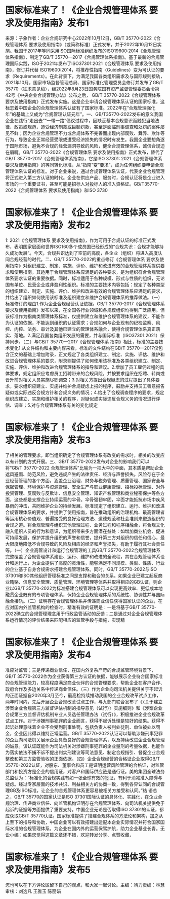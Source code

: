 # 国家标准来了！《企业合规管理体系 要求及使用指南》发布1

来源：子象作者：企业合规研究中心2022年10月12日，GB/T 35770-2022《合规管理体系 要求及使用指南》（或简称标准）正式发布，并于2022年10月12日实施。我国于2017年等同采用ISO国际标准组织发布的ISO19600:2014《合规管理体系指南》，制定了GB/T 35770—2017《合规管理体系指南》。基于最新的合规管理国际实践，ISO于2021年发布了ISO37301:2021《合规管理体系 要求及使用指南》，修订并代替 ISO19600:2014，将推荐性指南（Guidelines）变为可认证的要求（Requirements）。在此背景下，为满足我国各类组织需求及与国际规则接轨，2021年10月，国家市场监督管理总局、国家标准化管理委员会修订并发布了GB/T 35770（征求意见稿），继2022年8月23日国务院国有资产监督管理委员会令第42号《中央企业合规管理办法》公布之后， GB/T 35770-2022《合规管理体系 要求及使用指南》正式发布实施。这是企业申请合规管理体系认证的国家标准，这标志着中国企业的合规管理体系认证有了国家标准。2022年在“合规管理强化年”的基础上又成为“合规管理认证元年”。一、GB/T35770-2022发布的意义我国企业在践行“走出去”“一带一路”倡议过程中，因缺乏基本合规意识而触犯当地法律、政策或规范，遭受经济制裁或巨额罚款，甚至是面临刑事调查和处罚的案件屡见不鲜；因为企业合规管理不力或合规体系不完善而出现内部腐败、舞弊、欺诈等行为，导致企业正常经营受限或遭受经济损失的情况时有发生。我国企业要想角逐于国际市场，避免不合规的经营漏洞导致的风险，健全合规管理体系，诚信合规迫在眉睫。GB/T 35770-2022《合规管理体系 要求及使用指南》正式发布，替代了GB/T 35770-2017《合规管理体系指南》，它是ISO 37301: 2021《合规管理体系 要求及使用指南》的等同转化标准，从“指南”变“要求”，成为任何组织要申请合规管理体系认证的标准。对于企业来说，通过合规管理体系认证，代表企业合规管理将正式进入第三方认证的时代。企业在供应产品、服务时，合规认证将是企业进入市场的一个重要证书，甚至可能是招标人对投标人的准入资格证。GB/T35770-2022《合规管理体系 要求及使用指南》和ISO 3730

# 国家标准来了！《企业合规管理体系 要求及使用指南》发布2

1: 2021《合规管理体系 要求及使用指南》，作为可用于合规认证的标准正式发布，表明国家层面和世界ISO160多个成员国已经形成的“合规共识：合规才能够持久成功发展”。今天，合规共识达到了空前的高度，各企业（组织）将进入高度认同合规经营的时代。二、GB/T 35770-2022的重点修订《合规管理体系 要求及使用指南》对组织建立、制定、实施、评价、维护和改进有效的合规管理体系提供要求和使用指南，其适用于合规管理体系应满足的各种要求，是为组织符合合规管理体系要求认证的重要依据。同时，标准适用于各种规模、形式与性质的组织，无论国有单位、民营企业或非盈利性组织。标准的主要技术内容包括：规定了各种类型的组织建立、制定、实施、评价、维护和改进有效的合规管理体系应满足的要求，并给出了组织如何使用该标准及组织建立和维护合规管理体系的推荐做法。（一）标准修订的理由1.作为企业合规经营认证依据。GB/T 35770-2017《合规管理体系 要求及使用指南》发布以来，在全国各行业领域和各规模组织均得到广泛应用。但该标准作为指南类管理体系标准，仅提供建立和维护合规管理体系的建议，不能作为认证的依据，不能达到组织的认证需求；合规如何与企业现有的纪检监察、风控、内控、法务、审计及其他已建立的管理体系融合，使得合规管理体系真正落实、落地。2.满足我国各类组织发展的需要，并与国际标准（ISO37301:2021）保持同步。（二）与GB/T 35770—2017《合规管理体系 指南》相比，标准的主要技术变化1.从文件结构和主要内容来看，标准的文件结构在GB/T 35770—2017仅包含正文的基础上增加附录，正文规定了各类组织建立、制定、实施、评估、维护和改进合规管理体系的要求，附录则提供了如何使用该标准及各类组织建立、制定、实施、评估、维护和改进合规管理体系的指导和建议。2.增加了员工雇佣过程的具体要求，规定组织应考虑员工招聘带来的合规风险，并按要求组织在招聘、转岗或晋升前对相关人员实施尽职调查；3.对相关方提出合规疑虑的过程提出了具体要求，要求组织应建立、实施并维护合规疑虑上报的程序，鼓励并支持员工善意报告疑似或实际违反合规方针和合规义务的情况；4.给出了合规调查程序的要求，规定组织应建立、实施和维护相关的程序，对疑似或实际违反合规义务的情况进行评估、调查；5.对与合规管理体系有关的变化规定

# 国家标准来了！《企业合规管理体系 要求及使用指南》发布3

了相关的管理要求，即当组织确定了合规管理体系有改变的需求时，相关的改变应以有计划的方式开展。三、GB/T 35770-2022发布对企业的影响我们可以将“GB/T 35770-2022 合规管理体系”比喻为一把大伞的伞面，其本质是帮助企业遮风避雨、防范风险，避免违规产生的法律责任、经济与声誉损失。风险存在于企业经营管理的各个方面，涵盖企业治理、财务与税务管理、质量管理、国家安全与保密管理、环境保护与资源管理、安全生产与职业健康管理、招标投标管理、对外投资管理、反腐败与反欺诈、信息安全管理、知识产权管理和商业秘密保护等各方面，这些都是支撑企业持续运营的伞骨。伞骨强韧牢固，伞面才能抵抗市场中疾风暴雨的冲击，共同维护企业的持续发展。标准规定了组织建立、运行、维护和改进合规管理体系的要求，并提供了使用指南，旨在推动组织的治理机构、最高管理者等运用核心价值观、普遍接受的良好治理方法、道德规范和社会准则来塑造组织的合规之道。将合规管理与组织其他管理过程、业务过程和程序相融合，将合规文化融入组织人员的行为和意识，为组织带来多方面潜在益处：如增加商业机会、促进可持续发展，保护并提升组织的声誉和信誉，提升第三方对组织的信任和信心，最大限度地降低不合规导致的风险及相应的经济和声誉损失，有助于履行其社会责任等。（一）企业高管设计和运行合规管理的工具GB/T 35770-2022合规管理体系完整覆盖了合规管理体系建设、运行、维护和改进的全流程，其在合规管理体系设计和运行上，为企业提供了高度的灵活性，能够满足不同规模、类型、性质、行业的企业基于自身合规需求搭建合规管理体系。同时，GB/T 35770-2022与ISO 37301和ISO其他组织管理标准之间是支撑和融合的关系。如果企业已建立起反商业贿赂、信息安全管理、质量管理、环境管理等体系并取得相应的GB认证，则企业以GB/T 35770-2022为标准搭建合规管理体系可以实现更高效率、更低成本地融贯企业既有的专项管理体系，保持企业合规管理体系的系统性、协调性并与国际融合接轨。（二）证明存在合规管理体系并传递商业信任获得国家认证的企业，在应对国内外监管机构的检查时，精准有效的证明是：一是将基于GB/T 35770-2022确立的合规管理理念用于行政监管活动的反馈；二是通过对企业合规管理体系运行情况的评价结果来匹配相应的监管手段与措施，实现精

# 国家标准来了！《企业合规管理体系 要求及使用指南》发布4

准应对监管；三是传递商业信任，在国内外复杂严苛的合规监管环境背景下，GB/T 35770-2022作为企业获得第三方认证的依据，能够展示企业符合国家标准的合规管理能力，较高程度满足商业伙伴的合规管理要求，帮助企业在客户合作、政府合作及多边关系中传递商业信任。（三）作为企业向司法机关提供关于不起诉的正面证据自2020年3月至今，最高检持续推动我国的企业合规改革试点工作，两年时间内，先后开展企业合规改革试点工作，与九部门联合发布了《〈关于建立涉案企业合规第三方监督评估机制的指导意见（试行）〉实施细则》和《涉案企业合规第三方监督评估机制专业人员选任管理办法（试行）》，积极推进企业合规改革试点工作。对于涉嫌刑事犯罪的企业而言，获得不起诉处理是较好的结果。获得不起诉处理意味着企业不会受到刑事处罚，包括负责人被判处徒刑、单位被处以罚金，企业因此得以维持正常运营。GB/T 35770-2022认证可以帮助涉嫌刑事犯罪的企业向司法机关展示企业具备良好的合规管理体系，以及持续改进企业合规管理的诚意。该认证既能作为司法机关对涉嫌刑事犯罪的企业量刑的考量依据，也能作为落实依法不捕不诉不提出判实刑建议等司法意见、制定合规指引、督促企业合规整改和第三方监管验收的正面依据。（四）企业合规经营的合格证企业取得GB/T 35770-2022认证，对股东、董事会和员工是证明运营风险管理的合格证，对监管部门和投资方是企业的信用证，对客户和国际供应链是通行证。美的集团全球法务总监认为：“标准化的合规实践有如一张全球有效的签证，有利于消减准入障碍与疑虑。经过专家层面的技术共识、利益相关方的协商一致，得到各界认同的合规管理GB及ISO标准，让企业的合规管理体系更容易被相关方接受和认同。”结 语总之，GB/T 35770的国家认证是ISO 37301国际认证的具体化、实践化，在企业合规治理、传递商业信任、向监管机构证明存在合规管理体系、向司法机关提供免于起诉的证据等方面提供了重要支持。中国企业无论是否取得ISO 37301的认证，都应获取GB/T 35770认证。国家标准提供了搭建合规体系的方法论和架构，加之从上至下的指导和协助，中国企业可以有效搭建出适配本企业实际情况并符合国家国际水准的合规管理体系，为企业在国内外的运营保驾护航，助力企业基业长青。无讼小编：如果您觉得这篇文章还不错，欢迎转发分享、点赞收藏，

# 国家标准来了！《企业合规管理体系 要求及使用指南》发布5

您也可以在下方评论区留下自己的观点，和大家一起讨论。主编：靖力责编：林慧审核：刘逸凡 王雅玉 陈丽娟


